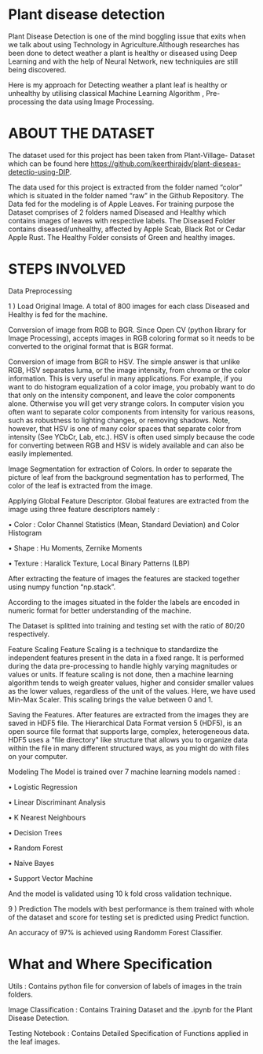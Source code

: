 # Plant disease detection
Plant Disease Detection is one of the mind boggling issue that exits when we talk about using Technology in Agriculture.Although researches has been done to detect weather a plant is healthy or diseased using Deep Learning and with the help of Neural Network, new techniquies are still being discovered.

Here is my approach for Detecting weather a plant leaf is healthy or unhealthy by utilising classical Machine Learning Algorithm , Pre-processing the data using Image Processing.

# ABOUT THE DATASET
The dataset used for this project has been taken from Plant-Village- Dataset which can be found here https://github.com/keerthirajdv/plant-dieseas-detectio-using-DIP.

The data used for this project is extracted from the folder named “color” which is situated in the folder named “raw” in the Github Repository. The Data fed for the modeling is of Apple Leaves. For training purpose the Dataset comprises of 2 folders named Diseased and Healthy which contains images of leaves with respective labels. The Diseased Folder contains diseased/unhealthy, affected by Apple Scab, Black Rot or Cedar Apple Rust. The Healthy Folder consists of Green and healthy images.

# STEPS INVOLVED
Data Preprocessing

1 ) Load Original Image. A total of 800 images for each class Diseased and Healthy is fed for the machine.

Conversion of image from RGB to BGR. Since Open CV (python library for Image Processing), accepts images in RGB coloring format so it needs to be converted to the original format that is BGR format.

Conversion of image from BGR to HSV. The simple answer is that unlike RGB, HSV separates luma, or the image intensity, from chroma or the color information. This is very useful in many applications. For example, if you want to do histogram equalization of a color image, you probably want to do that only on the intensity component, and leave the color components alone. Otherwise you will get very strange colors. In computer vision you often want to separate color components from intensity for various reasons, such as robustness to lighting changes, or removing shadows. Note, however, that HSV is one of many color spaces that separate color from intensity (See YCbCr, Lab, etc.). HSV is often used simply because the code for converting between RGB and HSV is widely available and can also be easily implemented.

Image Segmentation for extraction of Colors. In order to separate the picture of leaf from the background segmentation has to performed, The color of the leaf is extracted from the image.

Applying Global Feature Descriptor. Global features are extracted from the image using three feature descriptors namely :

• Color : Color Channel Statistics (Mean, Standard Deviation) and Color Histogram

• Shape : Hu Moments, Zernike Moments

• Texture : Haralick Texture, Local Binary Patterns (LBP)

After extracting the feature of images the features are stacked together using numpy function “np.stack”.

According to the images situated in the folder the labels are encoded in numeric format for better understanding of the machine.

The Dataset is splitted into training and testing set with the ratio of 80/20 respectively.

Feature Scaling Feature Scaling is a technique to standardize the independent features present in the data in a fixed range. It is performed during the data pre-processing to handle highly varying magnitudes or values or units. If feature scaling is not done, then a machine learning algorithm tends to weigh greater values, higher and consider smaller values as the lower values, regardless of the unit of the values.
Here, we have used Min-Max Scaler. This scaling brings the value between 0 and 1.

Saving the Features. After features are extracted from the images they are saved in HDF5 file. The Hierarchical Data Format version 5 (HDF5), is an open source file format that supports large, complex, heterogeneous data. HDF5 uses a "file directory" like structure that allows you to organize data within the file in many different structured ways, as you might do with files on your computer.

Modeling The Model is trained over 7 machine learning models named :

• Logistic Regression

• Linear Discriminant Analysis

• K Nearest Neighbours

• Decision Trees

• Random Forest

• Naïve Bayes

• Support Vector Machine

And the model is validated using 10 k fold cross validation technique.

9 ) Prediction The models with best performance is them trained with whole of the dataset and score for testing set is predicted using Predict function.

An accuracy of 97% is achieved using Randomm Forest Classifier.

# What and Where Specification
Utils : Contains python file for conversion of labels of images in the train folders.

Image Classification : Contains Training Dataset and the .ipynb for the Plant Disease Detection.

Testing Notebook : Contains Detailed Specification of Functions applied in the leaf images.
